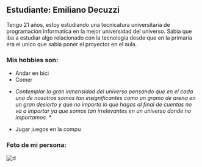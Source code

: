 ## Estudiante: Emiliano Decuzzi
Tengo 21 años, estoy estudiando una tecnicatura universitaria de programación informatica en la mejor universidad del universo. Sabia que iba a estudiar algo relacionado con la tecnologia desde que en la primaria era el unico que sabia poner el proyector en el aula.

### Mis hobbies son:
- Andar en bici
- Comer
* *Contemplar la gran inmensidad del universo pensando que en el cada uno de nosotros somos tan insignificantes como un gramo de arena en un gran desierto y que no importa lo que hagas al final de cuentas no va a importar ya que somos tan irrelevantes en un universo donde no importamos.* *
- Jugar juegos en la compu

### Foto de mi persona:
![d](https://i.postimg.cc/rFSHm585/imagen-2023-08-15-200006955.png)

